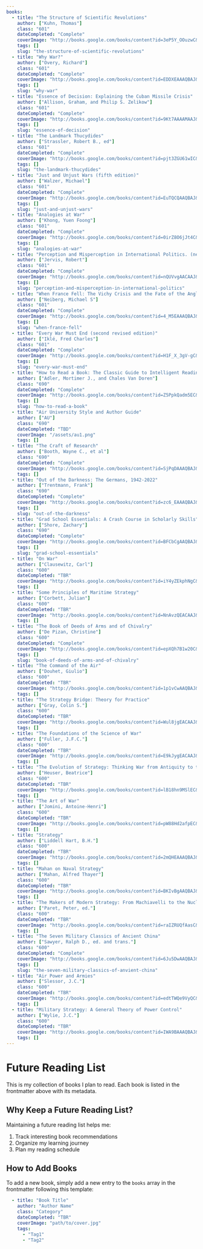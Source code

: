```yaml
---
books:
  - title: "The Structure of Scientific Revolutions"
    author: ["Kuhn, Thomas"]
    class: "601"
    dateCompleted: "Complete"
    coverImage: "http://books.google.com/books/content?id=3eP5Y_OOuzwC&printsec=frontcover&img=1&zoom=1&edge=curl&source=gbs_api"
    tags: []
    slug: "the-structure-of-scientific-revolutions"
  - title: "Why War?"
    author: ["Overy, Richard"]
    class: "601"
    dateCompleted: "Complete"
    coverImage: "http://books.google.com/books/content?id=EDDXEAAAQBAJ&printsec=frontcover&img=1&zoom=1&edge=curl&source=gbs_api"
    tags: []
    slug: "why-war"
  - title: "Essence of Decision: Explaining the Cuban Missile Crisis"
    author: ["Allison, Graham, and Philip S. Zelikow"]
    class: "601"
    dateCompleted: "Complete"
    coverImage: "http://books.google.com/books/content?id=9Kt7AAAAMAAJ&printsec=frontcover&img=1&zoom=1&source=gbs_api"
    tags: []
    slug: "essence-of-decision"
  - title: "The Landmark Thucydides"
    author: ["Strassler, Robert B., ed"]
    class: "601"
    dateCompleted: "Complete"
    coverImage: "http://books.google.com/books/content?id=pjt3ZGU61wIC&printsec=frontcover&img=1&zoom=1&edge=curl&source=gbs_api"
    tags: []
    slug: "the-landmark-thucydides"
  - title: "Just and Unjust Wars (fifth edition)"
    author: ["Walzer, Michael"]
    class: "601"
    dateCompleted: "Complete"
    coverImage: "http://books.google.com/books/content?id=EuTQCQAAQBAJ&printsec=frontcover&img=1&zoom=1&edge=curl&source=gbs_api"
    tags: []
    slug: "just-and-unjust-wars"
  - title: "Analogies at War"
    author: ["Khong, Yuen Foong"]
    class: "601"
    dateCompleted: "Complete"
    coverImage: "http://books.google.com/books/content?id=0irZ8O6jJt4C&printsec=frontcover&img=1&zoom=1&edge=curl&source=gbs_api"
    tags: []
    slug: "analogies-at-war"
  - title: "Perception and Misperception in International Politics. (new edition)"
    author: ["Jervis, Robert"]
    class: "601"
    dateCompleted: "Complete"
    coverImage: "http://books.google.com/books/content?id=nQUVvgAACAAJ&printsec=frontcover&img=1&zoom=1&source=gbs_api"
    tags: []
    slug: "perception-and-misperception-in-international-politics"
  - title: "When France Fell: The Vichy Crisis and the Fate of the Anglo-American Alliance."
    author: ["Neiberg, Michael S"]
    class: "601"
    dateCompleted: "Complete"
    coverImage: "http://books.google.com/books/content?id=4_M5EAAAQBAJ&printsec=frontcover&img=1&zoom=1&edge=curl&source=gbs_api"
    tags: []
    slug: "when-france-fell"
  - title: "Every War Must End (second revised edition)"
    author: ["Iklé, Fred Charles"]
    class: "601"
    dateCompleted: "Complete"
    coverImage: "http://books.google.com/books/content?id=H1F_X_3gV-gC&printsec=frontcover&img=1&zoom=1&edge=curl&source=gbs_api"
    tags: []
    slug: "every-war-must-end"
  - title: "How to Read a Book: The Classic Guide to Intelligent Reading"
    author: ["Adler, Mortimer J., and Chales Van Doren"]
    class: "690"
    dateCompleted: "Complete"
    coverImage: "http://books.google.com/books/content?id=Z5PpkQadm5EC&printsec=frontcover&img=1&zoom=1&edge=curl&source=gbs_api"
    tags: []
    slug: "how-to-read-a-book"
  - title: "Air University Style and Author Guide"
    author: ["AU"]
    class: "690"
    dateCompleted: "TBD"
    coverImage: "/assets/au1.png"
    tags: []
  - title: "The Craft of Research"
    author: ["Booth, Wayne C., et al"]
    class: "690"
    dateCompleted: "Complete"
    coverImage: "http://books.google.com/books/content?id=SjPqDAAAQBAJ&printsec=frontcover&img=1&zoom=1&edge=curl&source=gbs_api"
    tags: []
  - title: "Out of the Darkness: The Germans, 1942-2022"
    author: ["Trentmann, Frank"]
    class: "690"
    dateCompleted: "Complete"
    coverImage: "http://books.google.com/books/content?id=zc6_EAAAQBAJ&printsec=frontcover&img=1&zoom=1&edge=curl&source=gbs_api"
    tags: []
    slug: "out-of-the-darkness"
  - title: "Grad School Essentials: A Crash Course in Scholarly Skills"
    author: ["Shore, Zachary"]
    class: "690"
    dateCompleted: "Complete"
    coverImage: "http://books.google.com/books/content?id=BFCbCgAAQBAJ&printsec=frontcover&img=1&zoom=1&edge=curl&source=gbs_api"
    tags: []
    slug: "grad-school-essentials"
  - title: "On War"
    author: ["Clausewitz, Carl"]
    class: "600"
    dateCompleted: "TBR"
    coverImage: "http://books.google.com/books/content?id=iY4yZEkphNgC&printsec=frontcover&img=1&zoom=1&edge=curl&source=gbs_api"
    tags: []
  - title: "Some Principles of Maritime Strategy"
    author: ["Corbett, Julian"]
    class: "600"
    dateCompleted: "TBR"
    coverImage: "http://books.google.com/books/content?id=NnAvzQEACAAJ&printsec=frontcover&img=1&zoom=1&source=gbs_api"
    tags: []
  - title: "The Book of Deeds of Arms and of Chivalry"
    author: ["De Pizan, Christine"]
    class: "600"
    dateCompleted: "Complete"
    coverImage: "http://books.google.com/books/content?id=epXQh7B1w20C&printsec=frontcover&img=1&zoom=1&edge=curl&source=gbs_api"
    tags: []
    slug: "book-of-deeds-of-arms-and-of-chivalry"
  - title: "The Command of the Air"
    author: ["Douhet, Giulio"]
    class: "600"
    dateCompleted: "TBR"
    coverImage: "http://books.google.com/books/content?id=1p1vCwAAQBAJ&printsec=frontcover&img=1&zoom=1&edge=curl&source=gbs_api"
    tags: []
  - title: "The Strategy Bridge: Theory for Practice"
    author: ["Gray, Colin S."]
    class: "600"
    dateCompleted: "TBR"
    coverImage: "http://books.google.com/books/content?id=Wul8jgEACAAJ&printsec=frontcover&img=1&zoom=1&source=gbs_api"
    tags: []
  - title: "The Foundations of the Science of War"
    author: ["Fuller, J.F.C."]
    class: "600"
    dateCompleted: "TBR"
    coverImage: "http://books.google.com/books/content?id=E9kJygEACAAJ&printsec=frontcover&img=1&zoom=1&source=gbs_api"
    tags: []
  - title: "The Evolution of Strategy: Thinking War from Antiquity to the Present"
    author: ["Heuser, Beatrice"]
    class: "600"
    dateCompleted: "TBR"
    coverImage: "http://books.google.com/books/content?id=lB18hn9MSlEC&printsec=frontcover&img=1&zoom=1&edge=curl&source=gbs_api"
    tags: []
  - title: "The Art of War"
    author: ["Jomini, Antoine-Henri"]
    class: "600"
    dateCompleted: "TBR"
    coverImage: "http://books.google.com/books/content?id=pW88Hd2afpEC&printsec=frontcover&img=1&zoom=1&edge=curl&source=gbs_api"
    tags: []
  - title: "Strategy"
    author: ["Liddell Hart, B.H."]
    class: "600"
    dateCompleted: "TBR"
    coverImage: "http://books.google.com/books/content?id=2mQHEAAAQBAJ&printsec=frontcover&img=1&zoom=1&edge=curl&source=gbs_api"
    tags: []
  - title: "Mahan on Naval Strategy"
    author: ["Mahan, Alfred Thayer"]
    class: "600"
    dateCompleted: "TBR"
    coverImage: "http://books.google.com/books/content?id=BKIvBgAAQBAJ&printsec=frontcover&img=1&zoom=1&edge=curl&source=gbs_api"
    tags: []
  - title: "The Makers of Modern Strategy: From Machiavelli to the Nuclear Age"
    author: ["Paret, Peter, ed."]
    class: "600"
    dateCompleted: "TBR"
    coverImage: "http://books.google.com/books/content?id=raIZRUQfAasC&printsec=frontcover&img=1&zoom=1&edge=curl&source=gbs_api"
    tags: []
  - title: "The Seven Military Classics of Ancient China"
    author: ["Sawyer, Ralph D., ed. and trans."]
    class: "600"
    dateCompleted: "Complete"
    coverImage: "http://books.google.com/books/content?id=6Ju5DwAAQBAJ&printsec=frontcover&img=1&zoom=1&edge=curl&source=gbs_api"
    tags: []
    slug: "the-seven-military-classics-of-anvient-china"
  - title: "Air Power and Armies"
    author: ["Slessor, J.C."]
    class: "600"
    dateCompleted: "TBR"
    coverImage: "http://books.google.com/books/content?id=edtTWQe9VyQC&printsec=frontcover&img=1&zoom=1&edge=curl&source=gbs_api"
    tags: []
  - title: "Military Strategy: A General Theory of Power Control"
    author: ["Wylie, J.C."]
    class: "600"
    dateCompleted: "TBR"
    coverImage: "http://books.google.com/books/content?id=IWA9BAAAQBAJ&printsec=frontcover&img=1&zoom=1&edge=curl&source=gbs_api"
    tags: []
---
```


# Future Reading List

This is my collection of books I plan to read. Each book is listed in the frontmatter above with its metadata.

## Why Keep a Future Reading List?

Maintaining a future reading list helps me:
1. Track interesting book recommendations
2. Organize my learning journey
3. Plan my reading schedule

## How to Add Books

To add a new book, simply add a new entry to the `books` array in the frontmatter following this template:

```yaml
  - title: "Book Title"
    author: "Author Name"
    class: "Category"
    dateCompleted: "TBR"
    coverImage: "path/to/cover.jpg"
    tags:
      - "Tag1"
      - "Tag2"
```